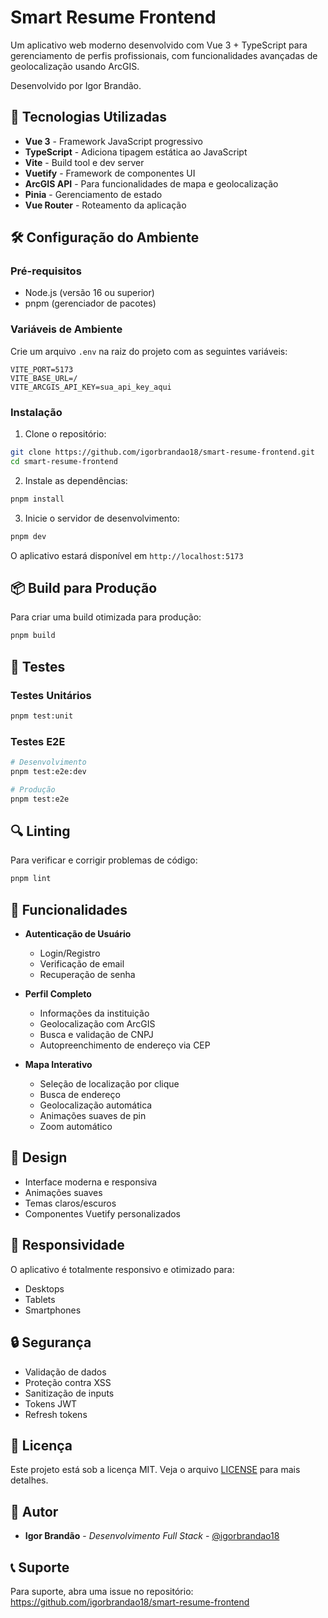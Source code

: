 # Smart Resume Frontend

Um aplicativo web moderno desenvolvido com Vue 3 + TypeScript para gerenciamento de perfis profissionais, com funcionalidades avançadas de geolocalização usando ArcGIS.

Desenvolvido por Igor Brandão.

## 🚀 Tecnologias Utilizadas

- **Vue 3** - Framework JavaScript progressivo
- **TypeScript** - Adiciona tipagem estática ao JavaScript
- **Vite** - Build tool e dev server
- **Vuetify** - Framework de componentes UI
- **ArcGIS API** - Para funcionalidades de mapa e geolocalização
- **Pinia** - Gerenciamento de estado
- **Vue Router** - Roteamento da aplicação

## 🛠️ Configuração do Ambiente

### Pré-requisitos

- Node.js (versão 16 ou superior)
- pnpm (gerenciador de pacotes)

### Variáveis de Ambiente

Crie um arquivo `.env` na raiz do projeto com as seguintes variáveis:

```env
VITE_PORT=5173
VITE_BASE_URL=/
VITE_ARCGIS_API_KEY=sua_api_key_aqui
```

### Instalação

1. Clone o repositório:
```sh
git clone https://github.com/igorbrandao18/smart-resume-frontend.git
cd smart-resume-frontend
```

2. Instale as dependências:
```sh
pnpm install
```

3. Inicie o servidor de desenvolvimento:
```sh
pnpm dev
```

O aplicativo estará disponível em `http://localhost:5173`

## 📦 Build para Produção

Para criar uma build otimizada para produção:

```sh
pnpm build
```

## 🧪 Testes

### Testes Unitários
```sh
pnpm test:unit
```

### Testes E2E
```sh
# Desenvolvimento
pnpm test:e2e:dev

# Produção
pnpm test:e2e
```

## 🔍 Linting

Para verificar e corrigir problemas de código:

```sh
pnpm lint
```

## 🌟 Funcionalidades

- **Autenticação de Usuário**
  - Login/Registro
  - Verificação de email
  - Recuperação de senha

- **Perfil Completo**
  - Informações da instituição
  - Geolocalização com ArcGIS
  - Busca e validação de CNPJ
  - Autopreenchimento de endereço via CEP

- **Mapa Interativo**
  - Seleção de localização por clique
  - Busca de endereço
  - Geolocalização automática
  - Animações suaves de pin
  - Zoom automático

## 🎨 Design

- Interface moderna e responsiva
- Animações suaves
- Temas claros/escuros
- Componentes Vuetify personalizados

## 📱 Responsividade

O aplicativo é totalmente responsivo e otimizado para:
- Desktops
- Tablets
- Smartphones

## 🔒 Segurança

- Validação de dados
- Proteção contra XSS
- Sanitização de inputs
- Tokens JWT
- Refresh tokens

## 📝 Licença

Este projeto está sob a licença MIT. Veja o arquivo [LICENSE](LICENSE) para mais detalhes.

## 👥 Autor

- **Igor Brandão** - *Desenvolvimento Full Stack* - [@igorbrandao18](https://github.com/igorbrandao18)

## 📞 Suporte

Para suporte, abra uma issue no repositório: https://github.com/igorbrandao18/smart-resume-frontend
